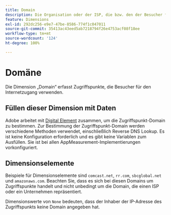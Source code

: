 ```yaml
---
title: Domain
description: Die Organisation oder der ISP, die bzw. den der Besucher für den Internetzugang verwendet.
feature: Dimensions
exl-id: 292dc256-e9e7-47be-8586-774f1c047011
source-git-commit: 35413ac43eed5ab7218794f26e4753acf08f18ee
workflow-type: tm+mt
source-wordcount: '124'
ht-degree: 100%

---
```


# Domäne

Die Dimension „Domain“ erfasst Zugriffspunkte, die Besucher für den Internetzugang verwenden.

## Füllen dieser Dimension mit Daten

Adobe arbeitet mit [Digital Element](https://www.digitalelement.com/) zusammen, um die Zugriffspunkt-Domain zu bestimmen. Zur Bestimmung der Zugriffspunkt-Domain werden verschiedene Methoden verwendet, einschließlich Reverse DNS Lookup. Es ist keine Konfiguration erforderlich und es gibt keine Variablen zum Ausfüllen. Sie ist bei allen AppMeasurement-Implementierungen vorkonfiguriert.

## Dimensionselemente

Beispiele für Dimensionselemente sind `comcast.net`, `rr.com`, `sbcglobal.net` und `amazonaws.com`. Beachten Sie, dass es sich bei diesen Domains um Zugriffspunkte handelt und nicht unbedingt um die Domain, die einen ISP oder ein Unternehmen repräsentiert.

Dimensionswerte von `None` bedeuten, dass der Inhaber der IP-Adresse des Zugriffspunkts keine Domain angegeben hat.
